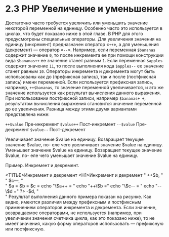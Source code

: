 # 2.3 PHP Увеличение и уменьшение

Достаточно часто требуется увеличить или уменьшить значение некоторой
переменной на единицу. Особенно часто это используется в циклах, что будет 
показано ниже в этой главе. В РНР для этого предусмотрены специальные 
операторы. Для увеличения значения на единицу (инкремент) предназначен оператор
«`++`», а для уменьшения (декремент) — оператор «`--`».
Например, если переменная `$bananas` содержит значение `0`, то после 
инкремента ее при помощи конструкции вида `$bananas++` ее значение станет равным
`1`. Если переменная `$apples` содержит значение `11`, то после выполнения кода
`$apples--` ее значение станет равным `10`.
Операторы инкремента и декремента могут быть использованы как до 
(префиксная запись), так и после (постфиксная запись) имени переменной. Если 
используется префиксная запись, например, `++$bananas`, то значение переменной увеличивается, и это же значение используется как результат вычисления
данного выражения. При использовании постфиксной записи, например
`$bananas+ +`, результатом вычисления выражения становится значение 
переменной до ее увеличения. Разница между этими двумя вариантами 
представлена ниже:

`++$value` Пре-инкремент
`$value++` Пост-инкремент
`--$value` Пре-декремент
`$value--` Пост-декремент

Увеличивает значение $value на единицу.
Возвращает текущее значение $value, по-
еле чего увеличивает значение $value на
единицу.
Уменьшает значение $value на единицу.
Возвращает текущее значение $value, по-
еле чего уменьшает значение $value на
единицу.

Пример. Инкремент и декремент.
<HTML>
<HEAD>
<Т1ТЬЕ>Инкремент и декремент</Т1ТЬЕ>
</HEAD>
<BODY>
<Н1>Инкремент и декремент</Н1>
<?php
$d = 1;
$а++, "<BR>"
++$b, "<BR>"
$c—, "<BR>"
$a = $b = $c =
echo "\$a++ = "
echo "++\$b ="
echo "\$c-- = "
echo "--\$d ="
?>
</BODY>
</HTML>
-$d, "<BR>"
Результат выполнения данного примера показан на рисунке. Как видно, 
имеются различия между префиксным и постфиксным применением операторов
инкремента и декремента.
Если значение, возвращаемое операторами, не используется (например, при
увеличении значения счетчика цикла, как это показано ниже), то не имеет 
значения, какую форму операторов использовать — префиксную или 
постфиксную.
